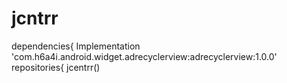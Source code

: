 # jcntrr
dependencies{
Implementation 'com.h6a4i.android.widget.adrecyclerview:adrecyclerview:1.0.0'
repositories{
jcentrr()
